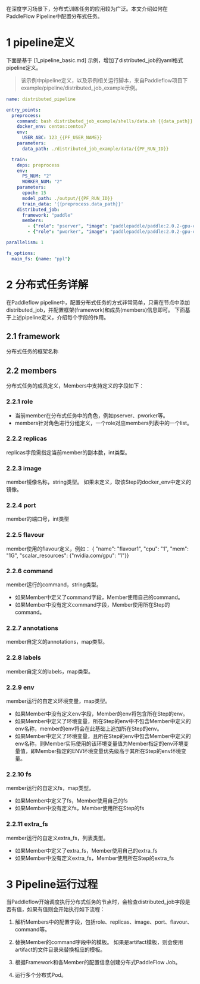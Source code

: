 在深度学习场景下，分布式训练任务的应用较为广泛。本文介绍如何在PaddleFlow Pipeline中配置分布式任务。
# 1 pipeline定义
下面是基于 [1_pipeline_basic.md] 示例，增加了distributed_job的yaml格式pipeline定义。
> 该示例中pipeline定义，以及示例相关运行脚本，来自Paddleflow项目下example/pipeline/distributed_job_example示例。


```yaml
name: distributed_pipeline

entry_points:
  preprocess:
    command: bash distributed_job_example/shells/data.sh {{data_path}}
    docker_env: centos:centos7
    env:
      USER_ABC: 123_{{PF_USER_NAME}}
    parameters:
      data_path: ./distributed_job_example/data/{{PF_RUN_ID}}

  train:
    deps: preprocess
    env:
      PS_NUM: "2"
      WORKER_NUM: "2"
    parameters:
      epoch: 15
      model_path: ./output/{{PF_RUN_ID}}
      train_data: '{{preprocess.data_path}}'
    distributed_job:
      framework: "paddle"
      members:
        - {"role": "pserver", "image": "paddlepaddle/paddle:2.0.2-gpu-cuda10.1-cudnn7", "command": "sleep 30; echo ps {{epoch}} {{train_data}} {{model_path}}", "replicas": 2, "flavour": { "name": "flavour1" } }
        - {"role": "pworker", "image": "paddlepaddle/paddle:2.0.2-gpu-cuda10.1-cudnn7", "command": "sleep 30; echo worker {{epoch}} {{train_data}} {{model_path}}", "replicas": 2, "flavour": { "name": "flavour1" } }

parallelism: 1

fs_options:
  main_fs: {name: "ppl"}
```

# 2 分布式任务详解
在Paddleflow pipeline中，配置分布式任务的方式非常简单，只需在节点中添加distributed_job，并配置框架(framework)和成员(members)信息即可。
下面基于上述pipeline定义，介绍每个字段的作用。

## 2.1 framework
分布式任务的框架名称

## 2.2 members
分布式任务的成员定义，Members中支持定义的字段如下：

### 2.2.1 role
- 当前member在分布式任务中的角色，例如pserver、pworker等。
- members针对角色进行分组定义，一个role对应members列表中的一个list。

### 2.2.2 replicas
replicas字段需指定当前member的副本数，int类型。

### 2.2.3 image 
member镜像名称，string类型。
如果未定义，取该Step的docker_env中定义的镜像。

### 2.2.4 port 
member的端口号，int类型

### 2.2.5 flavour
member使用的flavour定义，例如： { "name": "flavour1", "cpu": "1", "mem": "1G", "scalar_resources": {"nvidia.com/gpu": "1"}}

### 2.2.6 command
member运行的command，string类型。
- 如果Member中定义了command字段，Member使用自己的command。
- 如果Member中没有定义command字段，Member使用所在Step的command。

### 2.2.7 annotations
member自定义的annotations，map类型。

### 2.2.8 labels
member自定义的labels，map类型。

### 2.2.9 env
member运行的自定义环境变量，map类型。
- 如果Member中没有定义env字段，Member的env将包含所在Step的env。
- 如果Member中定义了环境变量，所在Step的env中不包含Member中定义的env名称，member的env将会在此基础上追加所在Step的env。
- 如果Member中定义了环境变量，且所在Step的env中包含Member中定义的env名称，则Member实际使用的该环境变量值为Member指定的env环境变量值，即Member指定的ENV环境变量优先级高于其所在Step的env环境变量。

### 2.2.10 fs
member运行的自定义fs，map类型。
- 如果Member中定义了fs，Member使用自己的fs
- 如果Member中没有定义fs，Member使用所在Step的fs

### 2.2.11 extra_fs
member运行的自定义extra_fs，列表类型。
- 如果Member中定义了extra_fs，Member使用自己的extra_fs
- 如果Member中没有定义extra_fs，Member使用所在Step的extra_fs

# 3 Pipeline运行过程
当Paddleflow开始调度执行分布式任务的节点时，会检查distributed_job字段是否有值，如果有值则会开始执行如下流程：

1. 解析Members中的配置字段，包括role、replicas、image、port、flavour、command等。

2. 替换Member的command字段中的模板。 如果是artifact模板，则会使用artifact的文件目录来替换相应的模板。

3. 根据Framework和各Member的配置信息创建分布式PaddleFlow Job。

4. 运行多个分布式Pod。